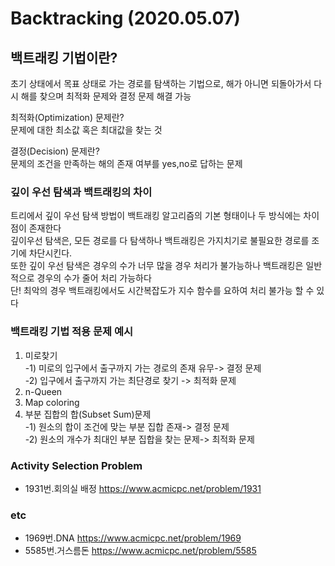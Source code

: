 # Backtracking (2020.05.07)
## 백트래킹 기법이란?
초기 상태에서 목표 상태로 가는 경로를 탐색하는 기법으로, 해가 아니면 되돌아가서 다시 해를 찾으며 최적화 문제와 결정 문제 해결 가능  

최적화(Optimization) 문제란?  
문제에 대한 최소값 혹은 최대값을 찾는 것  

결정(Decision) 문제란?  
문제의 조건을 만족하는 해의 존재 여부를 yes,no로 답하는 문제

### 깊이 우선 탐색과 백트래킹의 차이
트리에서 깊이 우선 탐색 방법이 백트래킹 알고리즘의 기본 형태이나 두 방식에는 차이점이 존재한다  
깊이우선 탐색은, 모든 경로를 다 탐색하나 백트래킹은 가지치기로 불필요한 경로를 조기에 차단시킨다.  
또한 깊이 우선 탐색은 경우의 수가 너무 많을 경우 처리가 불가능하나 백트래킹은 일반적으로 경우의 수가 줄어 처리 가능하다  
단! 최악의 경우 백트래킹에서도 시간복잡도가 지수 함수를 요하여 처리 불가능 할 수 있다

  

### 백트래킹 기법 적용 문제 예시
1. 미로찾기  
-1) 미로의 입구에서 출구까지 가는 경로의 존재 유무-> 결정 문제  
-2) 입구에서 출구까지 가는 최단경로 찾기 -> 최적화 문제  
2. n-Queen
3. Map coloring
4. 부분 집합의 합(Subset Sum)문제  
-1) 원소의 합이 조건에 맞는 부분 집합 존재-> 결정 문제  
-2) 원소의 개수가 최대인 부분 집합을 찾는 문제-> 최적화 문제  


### Activity Selection Problem
* 1931번.회의실 배정 <https://www.acmicpc.net/problem/1931>


### etc
* 1969번.DNA <https://www.acmicpc.net/problem/1969>
* 5585번.거스름돈 <https://www.acmicpc.net/problem/5585>
